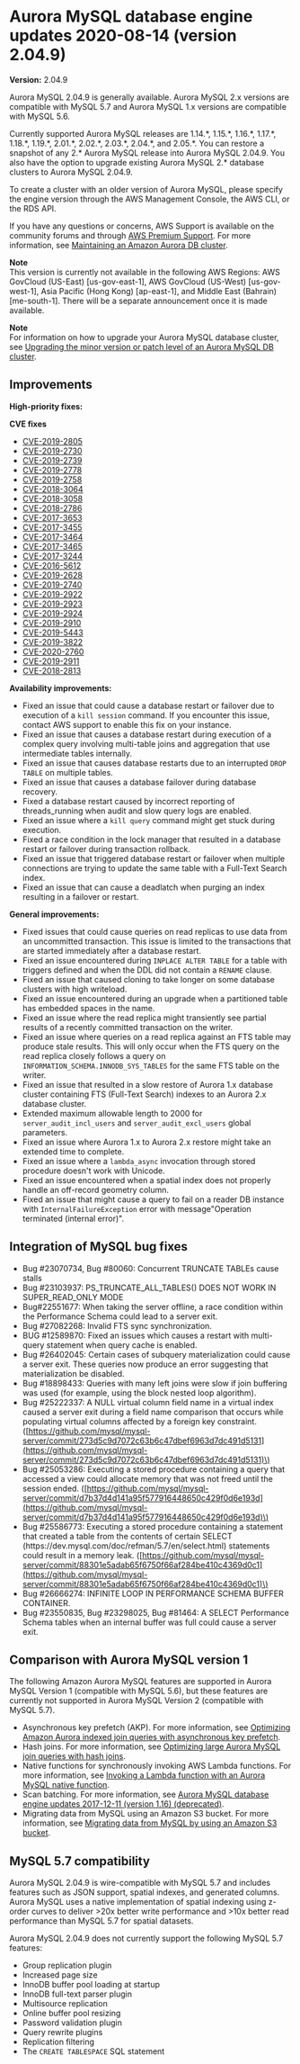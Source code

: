 # Aurora MySQL database engine updates 2020\-08\-14 \(version 2\.04\.9\)<a name="AuroraMySQL.Updates.2049"></a>

**Version:** 2\.04\.9

Aurora MySQL 2\.04\.9 is generally available\. Aurora MySQL 2\.x versions are compatible with MySQL 5\.7 and Aurora MySQL 1\.x versions are compatible with MySQL 5\.6\.

 Currently supported Aurora MySQL releases are 1\.14\.\*, 1\.15\.\*, 1\.16\.\*, 1\.17\.\*, 1\.18\.\*, 1\.19\.\*, 2\.01\.\*, 2\.02\.\*, 2\.03\.\*, 2\.04\.\*, and 2\.05\.\*\. You can restore a snapshot of any 2\.\* Aurora MySQL release into Aurora MySQL 2\.04\.9\. You also have the option to upgrade existing Aurora MySQL 2\.\* database clusters to Aurora MySQL 2\.04\.9\. 

 To create a cluster with an older version of Aurora MySQL, please specify the engine version through the AWS Management Console, the AWS CLI, or the RDS API\. 

If you have any questions or concerns, AWS Support is available on the community forums and through [AWS Premium Support](http://aws.amazon.com/support)\. For more information, see [Maintaining an Amazon Aurora DB cluster](USER_UpgradeDBInstance.Maintenance.md)\.

**Note**  
 This version is currently not available in the following AWS Regions: AWS GovCloud \(US\-East\) \[us\-gov\-east\-1\], AWS GovCloud \(US\-West\) \[us\-gov\-west\-1\], Asia Pacific \(Hong Kong\) \[ap\-east\-1\], and Middle East \(Bahrain\) \[me\-south\-1\]\. There will be a separate announcement once it is made available\. 

**Note**  
For information on how to upgrade your Aurora MySQL database cluster, see [Upgrading the minor version or patch level of an Aurora MySQL DB cluster](AuroraMySQL.Updates.Patching.md)\.

## Improvements<a name="AuroraMySQL.Updates.2049.Improvements"></a>

 **High\-priority fixes:** 

 **CVE fixes** 
+ [CVE\-2019\-2805](https://cve.mitre.org/cgi-bin/cvename.cgi?name=CVE-2019-2805)
+ [CVE\-2019\-2730](https://cve.mitre.org/cgi-bin/cvename.cgi?name=CVE-2019-2730)
+ [CVE\-2019\-2739](https://cve.mitre.org/cgi-bin/cvename.cgi?name=CVE-2019-2739)
+ [CVE\-2019\-2778](https://cve.mitre.org/cgi-bin/cvename.cgi?name=CVE-2019-2778)
+ [CVE\-2019\-2758](https://cve.mitre.org/cgi-bin/cvename.cgi?name=CVE-2019-2758)
+ [CVE\-2018\-3064](https://cve.mitre.org/cgi-bin/cvename.cgi?name=CVE-2018-3064)
+ [CVE\-2018\-3058](https://cve.mitre.org/cgi-bin/cvename.cgi?name=CVE-2018-3058)
+ [CVE\-2018\-2786](https://cve.mitre.org/cgi-bin/cvename.cgi?name=CVE-2018-2786)
+ [CVE\-2017\-3653](https://cve.mitre.org/cgi-bin/cvename.cgi?name=CVE-2017-3653)
+ [CVE\-2017\-3455](https://cve.mitre.org/cgi-bin/cvename.cgi?name=CVE-2017-3455)
+ [CVE\-2017\-3464](https://cve.mitre.org/cgi-bin/cvename.cgi?name=CVE-2017-3464)
+ [CVE\-2017\-3465](https://cve.mitre.org/cgi-bin/cvename.cgi?name=CVE-2017-3465)
+ [CVE\-2017\-3244](https://cve.mitre.org/cgi-bin/cvename.cgi?name=CVE-2017-3244)
+ [CVE\-2016\-5612](https://cve.mitre.org/cgi-bin/cvename.cgi?name=CVE-2016-5612)
+ [CVE\-2019\-2628](https://cve.mitre.org/cgi-bin/cvename.cgi?name=CVE-2019-2628)
+ [CVE\-2019\-2740](https://cve.mitre.org/cgi-bin/cvename.cgi?name=CVE-2019-2740)
+ [CVE\-2019\-2922](https://cve.mitre.org/cgi-bin/cvename.cgi?name=CVE-2019-2922)
+ [CVE\-2019\-2923](https://cve.mitre.org/cgi-bin/cvename.cgi?name=CVE-2019-2923)
+ [CVE\-2019\-2924](https://cve.mitre.org/cgi-bin/cvename.cgi?name=CVE-2019-2924)
+ [CVE\-2019\-2910](https://cve.mitre.org/cgi-bin/cvename.cgi?name=CVE-2019-2910)
+ [CVE\-2019\-5443](https://cve.mitre.org/cgi-bin/cvename.cgi?name=CVE-2019-5443)
+ [CVE\-2019\-3822](https://cve.mitre.org/cgi-bin/cvename.cgi?name=CVE-2019-3822)
+ [CVE\-2020\-2760](https://cve.mitre.org/cgi-bin/cvename.cgi?name=CVE-2020-2760)
+ [CVE\-2019\-2911](https://cve.mitre.org/cgi-bin/cvename.cgi?name=CVE-2019-2911)
+ [CVE\-2018\-2813](https://cve.mitre.org/cgi-bin/cvename.cgi?name=CVE-2018-2813)

 **Availability improvements:** 
+  Fixed an issue that could cause a database restart or failover due to execution of a `kill session` command\. If you encounter this issue, contact AWS support to enable this fix on your instance\. 
+  Fixed an issue that causes a database restart during execution of a complex query involving multi\-table joins and aggregation that use intermediate tables internally\. 
+  Fixed an issue that causes database restarts due to an interrupted `DROP TABLE` on multiple tables\. 
+  Fixed an issue that causes a database failover during database recovery\. 
+  Fixed a database restart caused by incorrect reporting of threads\_running when audit and slow query logs are enabled\. 
+  Fixed an issue where a `kill query` command might get stuck during execution\. 
+  Fixed a race condition in the lock manager that resulted in a database restart or failover during transaction rollback\. 
+  Fixed an issue that triggered database restart or failover when multiple connections are trying to update the same table with a Full\-Text Search index\. 
+  Fixed an issue that can cause a deadlatch when purging an index resulting in a failover or restart\. 

 **General improvements:** 
+  Fixed issues that could cause queries on read replicas to use data from an uncommitted transaction\. This issue is limited to the transactions that are started immediately after a database restart\. 
+  Fixed an issue encountered during `INPLACE ALTER TABLE` for a table with triggers defined and when the DDL did not contain a `RENAME` clause\. 
+  Fixed an issue that caused cloning to take longer on some database clusters with high writeload\. 
+  Fixed an issue encountered during an upgrade when a partitioned table has embedded spaces in the name\. 
+  Fixed an issue where the read replica might transiently see partial results of a recently committed transaction on the writer\. 
+  Fixed an issue where queries on a read replica against an FTS table may produce stale results\. This will only occur when the FTS query on the read replica closely follows a query on `INFORMATION_SCHEMA.INNODB_SYS_TABLES` for the same FTS table on the writer\. 
+  Fixed an issue that resulted in a slow restore of Aurora 1\.x database cluster containing FTS \(Full\-Text Search\) indexes to an Aurora 2\.x database cluster\. 
+  Extended maximum allowable length to 2000 for `server_audit_incl_users` and `server_audit_excl_users` global parameters\. 
+  Fixed an issue where Aurora 1\.x to Aurora 2\.x restore might take an extended time to complete\. 
+  Fixed an issue where a `lambda_async` invocation through stored procedure doesn't work with Unicode\. 
+  Fixed an issue encountered when a spatial index does not properly handle an off\-record geometry column\. 
+  Fixed an issue that might cause a query to fail on a reader DB instance with `InternalFailureException` error with message"Operation terminated \(internal error\)"\. 

## Integration of MySQL bug fixes<a name="AuroraMySQL.Updates.2049.BugFixes"></a>
+  Bug \#23070734, Bug \#80060: Concurrent TRUNCATE TABLEs cause stalls 
+  Bug \#23103937: PS\_TRUNCATE\_ALL\_TABLES\(\) DOES NOT WORK IN SUPER\_READ\_ONLY MODE 
+  Bug\#22551677: When taking the server offline, a race condition within the Performance Schema could lead to a server exit\. 
+  Bug \#27082268: Invalid FTS sync synchronization\. 
+  BUG \#12589870: Fixed an issues which causes a restart with multi\-query statement when query cache is enabled\. 
+  Bug \#26402045: Certain cases of subquery materialization could cause a server exit\. These queries now produce an error suggesting that materialization be disabled\. 
+  Bug \#18898433: Queries with many left joins were slow if join buffering was used \(for example, using the block nested loop algorithm\)\. 
+  Bug \#25222337: A NULL virtual column field name in a virtual index caused a server exit during a field name comparison that occurs while populating virtual columns affected by a foreign key constraint\. \([https://github.com/mysql/mysql-server/commit/273d5c9d7072c63b6c47dbef6963d7dc491d5131](https://github.com/mysql/mysql-server/commit/273d5c9d7072c63b6c47dbef6963d7dc491d5131)\) 
+  Bug \#25053286: Executing a stored procedure containing a query that accessed a view could allocate memory that was not freed until the session ended\. \([https://github.com/mysql/mysql-server/commit/d7b37d4d141a95f577916448650c429f0d6e193d](https://github.com/mysql/mysql-server/commit/d7b37d4d141a95f577916448650c429f0d6e193d)\) 
+  Bug \#25586773: Executing a stored procedure containing a statement that created a table from the contents of certain SELECT \(https://dev\.mysql\.com/doc/refman/5\.7/en/select\.html\) statements could result in a memory leak\. \([https://github.com/mysql/mysql-server/commit/88301e5adab65f6750f66af284be410c4369d0c1](https://github.com/mysql/mysql-server/commit/88301e5adab65f6750f66af284be410c4369d0c1)\) 
+  Bug \#26666274: INFINITE LOOP IN PERFORMANCE SCHEMA BUFFER CONTAINER\. 
+  Bug \#23550835, Bug \#23298025, Bug \#81464: A SELECT Performance Schema tables when an internal buffer was full could cause a server exit\. 

## Comparison with Aurora MySQL version 1<a name="AuroraMySQL.Updates.2049.Compare56"></a>

The following Amazon Aurora MySQL features are supported in Aurora MySQL Version 1 \(compatible with MySQL 5\.6\), but these features are currently not supported in Aurora MySQL Version 2 \(compatible with MySQL 5\.7\)\.
+ Asynchronous key prefetch \(AKP\)\. For more information, see [Optimizing Amazon Aurora indexed join queries with asynchronous key prefetch](AuroraMySQL.BestPractices.md#Aurora.BestPractices.AKP)\.
+ Hash joins\. For more information, see [Optimizing large Aurora MySQL join queries with hash joins](AuroraMySQL.BestPractices.md#Aurora.BestPractices.HashJoin)\.
+ Native functions for synchronously invoking AWS Lambda functions\. For more information, see [Invoking a Lambda function with an Aurora MySQL native function](AuroraMySQL.Integrating.Lambda.md#AuroraMySQL.Integrating.NativeLambda)\.
+ Scan batching\. For more information, see [Aurora MySQL database engine updates 2017\-12\-11 \(version 1\.16\) \(deprecated\)](AuroraMySQL.Updates.20171211.md)\.
+ Migrating data from MySQL using an Amazon S3 bucket\. For more information, see [Migrating data from MySQL by using an Amazon S3 bucket](AuroraMySQL.Migrating.ExtMySQL.md#AuroraMySQL.Migrating.ExtMySQL.S3)\.

## MySQL 5\.7 compatibility<a name="AuroraMySQL.Updates.2049.Compatibility"></a>

Aurora MySQL 2\.04\.9 is wire\-compatible with MySQL 5\.7 and includes features such as JSON support, spatial indexes, and generated columns\. Aurora MySQL uses a native implementation of spatial indexing using z\-order curves to deliver >20x better write performance and >10x better read performance than MySQL 5\.7 for spatial datasets\.

Aurora MySQL 2\.04\.9 does not currently support the following MySQL 5\.7 features:
+ Group replication plugin
+ Increased page size
+ InnoDB buffer pool loading at startup
+ InnoDB full\-text parser plugin
+ Multisource replication
+ Online buffer pool resizing
+ Password validation plugin
+ Query rewrite plugins
+ Replication filtering
+ The `CREATE TABLESPACE` SQL statement